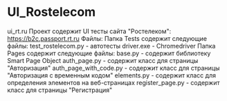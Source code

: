 # UI_Rostelecom
ui_rt.ru
Проект содержит UI тесты сайта "Ростелеком": https://b2c.passport.rt.ru
Файлы:
Папка Tests содержит следующие файлы:
test_rostelecom.py - автотесты
driver.exe - Chromedriver
Папка Pages содержит следующие файлы:
base.py - содержит библиотеку Smart Page Object
auth_page.py - содержит класс для страницы "Авторизация"
auth_page_with_code.py - содержит класс для страницы "Авторизация с временным кодом"
elements.py - содержит класс для определения элементов на веб-страницах
register_page.py - содержит класс для страницы "Регистрация"
